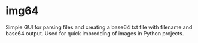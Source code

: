 # img64

Simple GUI for parsing files and creating a base64 txt file with filename and base64 output.
Used for quick imbredding of images in Python projects.
